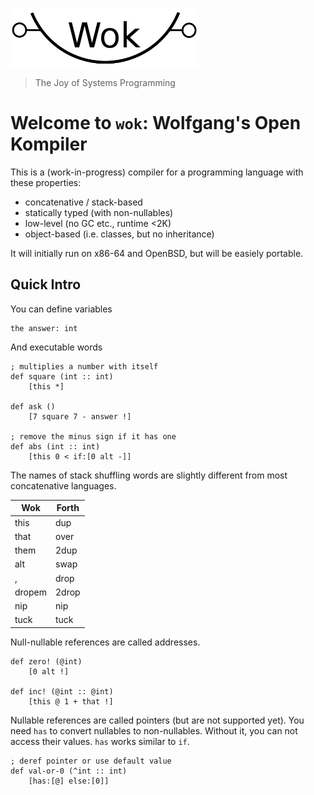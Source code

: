 ![Wok](logo.png)

> The Joy of Systems Programming

# Welcome to `wok`: Wolfgang's Open Kompiler

This is a (work-in-progress) compiler for a programming language with these properties:

- concatenative / stack-based
- statically typed (with non-nullables)
- low-level (no GC etc., runtime <2K)
- object-based (i.e. classes, but no inheritance)

It will initially run on x86-64 and OpenBSD, but will be easiely portable.

## Quick Intro

You can define variables

```
the answer: int
```

And executable words

```
; multiplies a number with itself
def square (int :: int)
    [this *]

def ask ()
    [7 square 7 - answer !] 

; remove the minus sign if it has one
def abs (int :: int)
    [this 0 < if:[0 alt -]]
```

The names of stack shuffling words are slightly different from most concatenative languages.

Wok    | Forth
-------|-------
this   | dup
that   | over
them   | 2dup
alt    | swap
,      | drop
dropem | 2drop
nip    | nip
tuck   | tuck

Null-nullable references are called addresses.

```
def zero! (@int)
    [0 alt !]

def inc! (@int :: @int)
    [this @ 1 + that !]
```

Nullable references are called pointers (but are not supported yet).
You need `has` to convert nullables to non-nullables.
Without it, you can not access their values.
`has` works similar to `if`.

```
; deref pointer or use default value
def val-or-0 (^int :: int)
    [has:[@] else:[0]]
```
